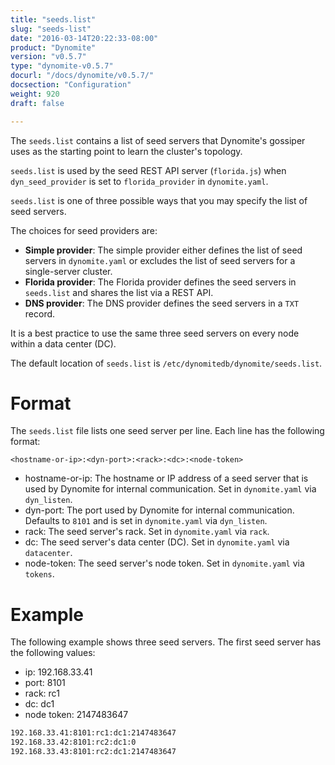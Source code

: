 ```yaml
---
title: "seeds.list"
slug: "seeds-list"
date: "2016-03-14T20:22:33-08:00"
product: "Dynomite"
version: "v0.5.7"
type: "dynomite-v0.5.7"
docurl: "/docs/dynomite/v0.5.7/"
docsection: "Configuration"
weight: 920
draft: false

---
```


The `seeds.list` contains a list of seed servers that Dynomite's gossiper uses as the starting point to learn the cluster's topology.

`seeds.list` is used by the seed REST API server (`florida.js`) when `dyn_seed_provider` is set to `florida_provider` in `dynomite.yaml`.

`seeds.list` is one of three possible ways that you may specify the list of seed servers.

The choices for seed providers are:

- **Simple provider**: The simple provider either defines the list of seed servers in `dynomite.yaml` or excludes the list of seed servers for a single-server cluster. 
- **Florida provider**: The Florida provider defines the seed servers in `seeds.list` and shares the list via a REST API.
- **DNS provider**: The DNS provider defines the seed servers in a `TXT` record.

It is a best practice to use the same three seed servers on every node within a data center (DC).

The default location of `seeds.list` is `/etc/dynomitedb/dynomite/seeds.list`.

# Format

The `seeds.list` file lists one seed server per line. Each line has the following format:

`<hostname-or-ip>:<dyn-port>:<rack>:<dc>:<node-token>`

- hostname-or-ip: The hostname or IP address of a seed server that is used by Dynomite for internal communication. Set in `dynomite.yaml` via `dyn_listen`.
- dyn-port: The port used by Dynomite for internal communication. Defaults to `8101` and is set in `dynomite.yaml` via `dyn_listen`.
- rack: The seed server's rack. Set in `dynomite.yaml` via `rack`.
- dc: The seed server's data center (DC). Set in `dynomite.yaml` via `datacenter`.
- node-token: The seed server's node token. Set in `dynomite.yaml` via `tokens`.

# Example

The following example shows three seed servers. The first seed server has the following values:

- ip: 192.168.33.41
- port: 8101
- rack: rc1
- dc: dc1
- node token: 2147483647

```bash
192.168.33.41:8101:rc1:dc1:2147483647
192.168.33.42:8101:rc2:dc1:0
192.168.33.43:8101:rc2:dc1:2147483647
```
